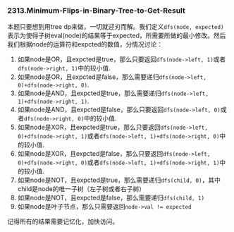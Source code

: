 ### 2313.Minimum-Flips-in-Binary-Tree-to-Get-Result

本题只要想到用tree dp来做，一切就迎刃而解。我们定义```dfs(node, expected)```表示为使得子树eval(node)的结果等于expected，所需要所做的最小修改。然后我们根据node的运算符和expcted的数值，分情况讨论：
1. 如果node是OR，且expcted是true，那么只要返回```dfs(node->left, 1)```或者```dfs(node->right, 1)```中的较小值.
2. 如果node是OR，且expcted是false，那么需要递归```dfs(node->left, 0)+dfs(node->right, 0)```.
3. 如果node是AND，且expcted是true，那么需要递归```dfs(node->left, 1)+dfs(node->right, 1)```.
4. 如果node是AND，且expcted是false，那么只要返回```dfs(node->left, 0)```或者```dfs(node->right, 0)```中的较小值.
5. 如果node是XOR，且expcted是true，那么只要返回```dfs(node->left, 0)+dfs(node->right, 1)```或者```dfs(node->left, 1)+dfs(node->right, 0)```中的较小值.
6. 如果node是XOR，且expcted是false，那么只要返回```dfs(node->left, 0)+dfs(node->right, 0)```或者```dfs(node->left, 1)+dfs(node->right, 1)```中的较小值.
7. 如果node是NOT，且expcted是true，那么需要递归```dfs(child, 0)```，其中child是node的唯一子树（左子树或者右子树）
8. 如果node是NOT，且expcted是false，那么需要递归```dfs(child, 1)```
9. 如果node是叶子节点，那么只需要返回```node->val != expected```

记得所有的结果需要记忆化，加快访问。
